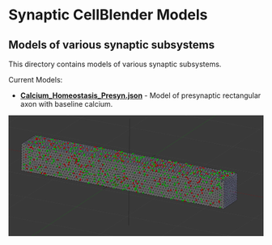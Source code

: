 # Synaptic CellBlender Models
## Models of various synaptic subsystems 

This directory contains models of various synaptic subsystems.

Current Models:

* **[Calcium_Homeostasis_Presyn.json](Calcium_Homeostasis_Presyn.json)**  - Model of presynaptic rectangular axon with baseline calcium.

![Calcium Homeostasis Presyn](Calcium_Homeostasis_Presyn.png?raw=true "Calcium_Homeostasis_Presyn")

